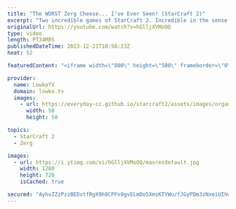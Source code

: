 ```yaml
---
title: "The WORST Zerg Cheese... I've Ever Seen! (StarCraft 2)"
excerpt: "Two incredible games of StarCraft 2. Incredible in the sense of 'incredibly bad' or 'incredibly questionable' or 'what in the incredible world were they thinking?!'. If you have played a great game of SC2 you would like me to make fun of and cast, you cansend it over to replays@lowko.tv.  Support my"
originalUrl: https://youtube.com/watch?v=hGlljXVMoOQ
type: video
length: PT34M8S
publishedDateTime: 2023-12-21T10:56:23Z
heat: 52

featuredContent: "<iframe width=\"800\" height=\"500\" frameborder=\"0\" src=\"https://www.youtube.com/embed/hGlljXVMoOQ\" allow=\"accelerometer; autoplay; encrypted-media; gyroscope; picture-in-picture\" allowfullscreen></iframe>"

provider:
  name: LowkoTV
  domain: lowko.tv
  images:
    - url: https://everyday-cc.github.io/starcraft2/assets/images/organizations/lowko.tv-50x50.jpg
      width: 50
      height: 50

topics:
  - StarCraft 2
  - Zerg

images:
  - url: https://i.ytimg.com/vi/hGlljXVMoOQ/maxresdefault.jpg
    width: 1280
    height: 720
    isCached: true

secured: "AyhvZZzPzzBEDvtfRgX9h8CPFn9gvELmDo5XmsKTYWu/fJGyPDm3zNxeiUIhwaVYaNP3+O3fahygJFLMSgWoT2UNCqIO0uVn3OyLCaGyMQfxX7YkNBJbpDx7kxBpP86i1E8ViVXDnn3IJCqbqfEeUKg/3yo2wOfPF/wafiPxWbp0wloN4+28nAlGcMAA7HlmiHJgL2gmXYN4Ax5c2kcwi4AFefpps1t8wOV//YBDyYKltxksW2oj8/0gWGSbvyeQNWUqeJqwOzSyetP3l7/jMchKTnNNNzYN7nDLR5Phrg+28eJk/zEnyhcHYUFaGD9bM9pj2gjTvzvAxLWh3g/hFHQtzMnE6vm3E6cZUeGSZ6dx4enywXbgyMLebaG1ETUvw+nK31wtx0ooqu/Fd6ubhP34oPubXkPydjJiq2eAfcI=;EKpgm0asaT3ZVWMWO2Ui4Q=="
---
```


